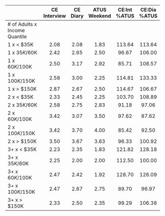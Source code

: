 
|                      | CE<br>Interview |  CE<br>Diary | ATUS<br>Weekend | CE:Int<br>%ATUS | CE:Dia<br>%ATUS |
| -------------------- | :----------: | :----------: | :----------: | :----------: | :----------: |
| # of Adults x Income Quantile |              |              |              |              |              |
| 1 x     < $35K       |         2.08 |         2.08 |         1.83 |       113.64 |       113.64 |
| 1 x  $35K/$60K       |         2.42 |         2.65 |         2.50 |        96.67 |       106.00 |
| 1 x  $60K/$100K      |         2.50 |         3.17 |         2.92 |        85.71 |       108.57 |
| 1 x $100K/$150K      |         2.58 |         3.00 |         2.25 |       114.81 |       133.33 |
| 1 x     > $150K      |         2.87 |         2.67 |         2.50 |       114.67 |       106.67 |
| 2 x     < $35K       |         2.33 |         2.45 |         2.25 |       103.70 |       108.89 |
| 2 x  $35K/$60K       |         2.58 |         2.75 |         2.83 |        91.18 |        97.06 |
| 2 x  $60K/$100K      |         3.42 |         3.07 |         3.50 |        97.62 |        87.62 |
| 2 x $100K/$150K      |         3.42 |         3.70 |         4.00 |        85.42 |        92.50 |
| 2 x     > $150K      |         3.50 |         3.67 |         3.63 |        96.33 |       100.92 |
| 3+ x     < $35K      |         2.23 |         2.35 |         1.83 |       121.82 |       128.18 |
| 3+ x  $35K/$60K      |         2.25 |         2.00 |         2.00 |       112.50 |       100.00 |
| 3+ x  $60K/$100K     |         2.47 |         2.42 |         1.92 |       128.70 |       126.09 |
| 3+ x $100K/$150K     |         2.47 |         2.67 |         2.75 |        89.70 |        96.97 |
| 3+ x     > $150K     |         2.33 |         2.50 |         2.35 |        99.29 |       106.38 |

